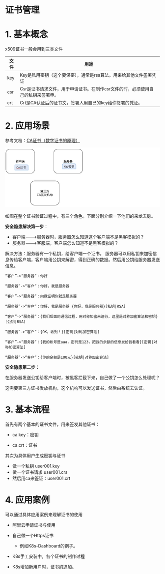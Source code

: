 # 证书管理





# 1.  基本概念

x509证书一般会用到三类文件

| 文件 | 用途                                                         |
| ---- | ------------------------------------------------------------ |
| key  | Key是私用密钥（这个要保密），通常是rsa算法。用来给其他文件签署凭证 |
| csr  | Csr是证书请求文件，用于申请证书。在制作csr文件的时，必须使用自己的私钥来签署申。 |
| crt  | Crt是CA认证后的证书文，签署人用自己的key给你签署的凭证。     |



# 2. 应用场景

参考文档：[CA证书（数字证书的原理）](https://www.cnblogs.co：m/JeffreySun/archive/2010/06/24/1627247.html)

![alt](imgs/ca-001.png)



如图在整个证书验证过程中，有三个角色。下面分别介绍一下他们的来龙去脉。

**安全隐患解决第一步**：

* 客户端--->服务器时，服务器怎么知道这个客户端不是黑客模拟的？
* 服务器--->客服端，客户端怎么知道不是黑客模拟的？



解决方法：服务器有一个私钥，给客户端一个证书。 服务器可以用私钥来加密信息传给客户端，客户端用公钥来解密，得到正确的数据。然后用公钥给服务器发送信息。



```
“客户”->“服务器”：你好

“服务器”->“客户”：你好，我是服务器

“客户”->“服务器”：向我证明你就是服务器

“服务器”->“客户”：你好，我是服务器 {你好，我是服务器}[私钥|RSA]

“客户”->“服务器”：{我们后面的通信过程，用对称加密来进行，这里是对称加密算法和密钥}[公钥|RSA] 

“服务器”->“客户”：{OK，收到！}[密钥|对称加密算法]

“客户”->“服务器”：{我的帐号是aaa，密码是123，把我的余额的信息发给我看看}[密钥|对称加密算法]

“服务器”->“客户”：{你的余额是100元}[密钥|对称加密算法]
```



**安全隐患第二步：**

在服务器发送公钥给客户端时，被黑客拦截下来，自己做了一个公钥怎么处理呢？

这需要第三方证书发放机构，这个机构可以发送证书，然后由系统去认证。



# 3. 基本流程



首先有两个基本的证书文件，用来签发其他证书：

* ca.key：密钥

* ca.crt：证书 

  

其次为具体用户生成密钥与证书

*  做一个私钥 user001.key
* 做一个证书请求 user001.crs
* 然后用ca来签证：user001.crt





# 4. 应用案例

可以通过具体应用案例来理解证书的使用

* 阿里云申请证书与使用
* 自己做一个Https证书
  * 例如K8s-Dashboard的例子。

* K8s手工安装中，各个证书的制作过程
* K8s增加新用户时，证书的追加。